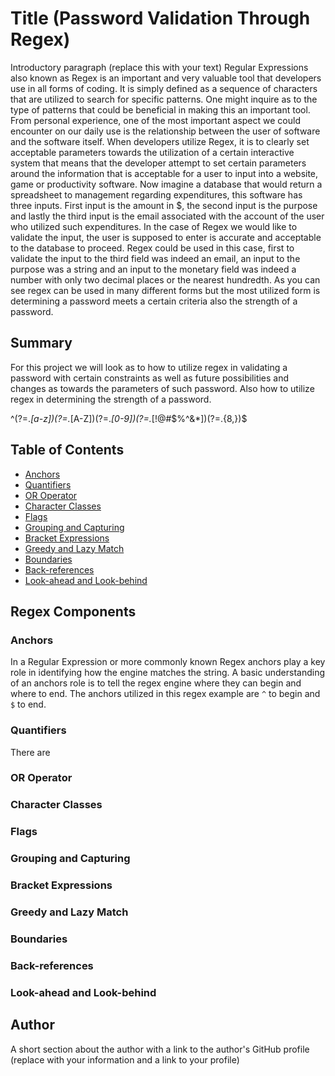 # Title (Password Validation Through Regex)

Introductory paragraph (replace this with your text)
Regular Expressions also known as Regex is an important and very valuable tool that developers use in all forms of coding. It is simply defined as a sequence of characters that are utilized to search for specific patterns. One might inquire as to the type of patterns that could be beneficial in making this an important tool. From personal experience, one of the most important aspect we could encounter on our daily use is the relationship between the user of software and the software itself. When developers utilize Regex, it is to clearly set acceptable parameters towards the utilization of a certain interactive system that means that the developer attempt to set certain parameters around the information that is acceptable for a user to input into a website, game or productivity software. Now imagine a database that would return a spreadsheet to management regarding expenditures, this software has three inputs. First input is the amount in $, the second input is the purpose and lastly the third input is the email associated with the account of the user who utilized such expenditures. In the case of Regex we would like to validate the input, the user is supposed to enter is accurate and acceptable to the database to proceed. Regex could be used in this case, first to validate the input to the third field was indeed an email, an input to the purpose was a string and an input to the monetary field was indeed a number with only two decimal places or the nearest hundredth. As you can see regex can be used in many different forms but the most utilized form is determining a password meets a certain criteria also the strength of a password.

## Summary

For this project we will look as to how to utilize regex in validating a password with certain constraints as well as future possibilities and changes as towards the parameters of such password. Also how to utilize regex in determining the strength of a password.

^(?=.*[a-z])(?=.*[A-Z])(?=.*[0-9])(?=.*[!@#\$%\^&\*])(?=.{8,})$

## Table of Contents

- [Anchors](#anchors)
- [Quantifiers](#quantifiers)
- [OR Operator](#or-operator)
- [Character Classes](#character-classes)
- [Flags](#flags)
- [Grouping and Capturing](#grouping-and-capturing)
- [Bracket Expressions](#bracket-expressions)
- [Greedy and Lazy Match](#greedy-and-lazy-match)
- [Boundaries](#boundaries)
- [Back-references](#back-references)
- [Look-ahead and Look-behind](#look-ahead-and-look-behind)

## Regex Components

### Anchors

In a Regular Expression or more commonly known Regex anchors play a key role in identifying how the engine matches the string. A basic understanding of an anchors role is to tell the regex engine where they can begin and where to end. The anchors utilized in this regex example are `^` to begin and `$` to end.

### Quantifiers

There are

### OR Operator

### Character Classes

### Flags

### Grouping and Capturing

### Bracket Expressions

### Greedy and Lazy Match

### Boundaries

### Back-references

### Look-ahead and Look-behind

## Author

A short section about the author with a link to the author's GitHub profile (replace with your information and a link to your profile)
